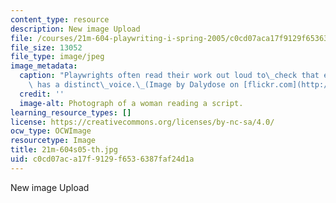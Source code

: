 ```yaml
---
content_type: resource
description: New image Upload
file: /courses/21m-604-playwriting-i-spring-2005/c0cd07aca17f9129f6536387faf24d1a_21m-604s05-th.jpg
file_size: 13052
file_type: image/jpeg
image_metadata:
  caption: "Playwrights often read their work out loud to\_check that each character\
    \ has a distinct\_voice.\_(Image by Dalydose on [flickr.com](http://flickr.com/).)"
  credit: ''
  image-alt: Photograph of a woman reading a script.
learning_resource_types: []
license: https://creativecommons.org/licenses/by-nc-sa/4.0/
ocw_type: OCWImage
resourcetype: Image
title: 21m-604s05-th.jpg
uid: c0cd07ac-a17f-9129-f653-6387faf24d1a
---
```

New image Upload